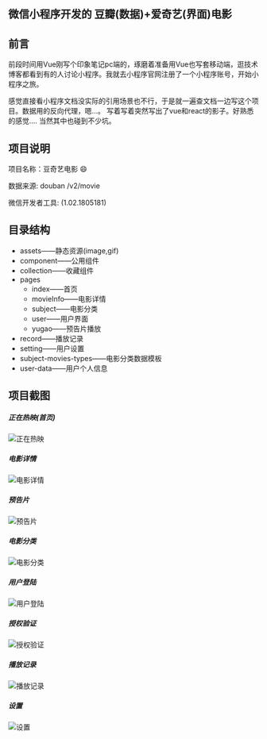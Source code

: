 ## 微信小程序开发的 豆瓣(数据)+爱奇艺(界面)电影

## 前言

前段时间用Vue刚写个印象笔记pc端的，琢磨着准备用Vue也写套移动端，逛技术博客都看到有的人讨论小程序。我就去小程序官网注册了一个小程序账号，开始小程序之旅。

感觉直接看小程序文档没实际的引用场景也不行，于是就一遍查文档一边写这个项目。数据用的反向代理，嗯...。 写着写着突然写出了vue和react的影子。好熟悉的感觉.... 当然其中也碰到不少坑。

## 项目说明

项目名称：豆奇艺电影 😄

数据来源: douban /v2/movie 

微信开发者工具: (1.02.1805181)

## 目录结构

 -  assets——静态资源(image,gif)
 -  component——公用组件
 -  collection——收藏组件
 -  pages
 	- index——首页
 	- movieInfo——电影详情
 	- subject——电影分类
 	- user——用户界面
 	- yugao——预告片播放
 -  record——播放记录
 -  setting——用户设置
 -  subject-movies-types——电影分类数据模板
 -  user-data——用户个人信息
 
## 项目截图

##### 正在热映(首页)
![正在热映](https://github.com/qiqingfu/uc/blob/master/wx-image/1_%E6%AD%A3%E5%9C%A8%E7%83%AD%E6%98%A0.jpg)

##### 电影详情
![电影详情](https://github.com/qiqingfu/uc/blob/master/wx-image/2_%E7%94%B5%E5%BD%B1%E8%AF%A6%E6%83%85.jpg)

##### 预告片
![预告片](https://github.com/qiqingfu/uc/blob/master/wx-image/3_%E9%A2%84%E5%91%8A%E7%89%87%E6%92%AD%E6%94%BE.jpg)

##### 电影分类
![电影分类](https://github.com/qiqingfu/uc/blob/master/wx-image/4_%E7%94%B5%E5%BD%B1%E5%88%86%E7%B1%BB.jpg)

##### 用户登陆
![用户登陆](https://github.com/qiqingfu/uc/blob/master/wx-image/5_%E7%94%A8%E6%88%B7%E7%99%BB%E9%99%86.jpg)

##### 授权验证
![授权验证](https://github.com/qiqingfu/uc/blob/master/wx-image/6_%E7%94%A8%E6%88%B7%E6%8E%88%E6%9D%83.jpg)

##### 播放记录
![播放记录](https://github.com/qiqingfu/uc/blob/master/wx-image/7_%E6%92%AD%E6%94%BE%E8%AE%B0%E5%BD%95.jpg)

##### 设置
![设置](https://github.com/qiqingfu/uc/blob/master/wx-image/8_%E8%AE%BE%E7%BD%AE.jpg)




